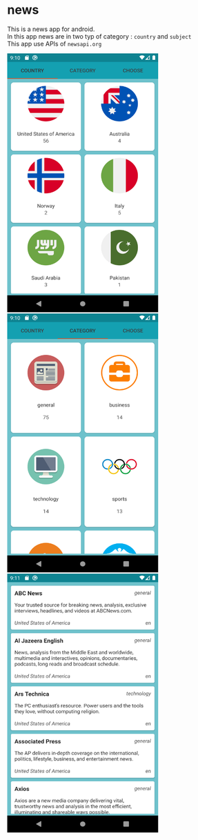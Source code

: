 # news
This is a news app for android.<br>
In this app news are in two typ of category : `country` and `subject`<br>
This app use APIs of `newsapi.org`

<img src="/app_image/image1.png" width="350" height="600">
<br>
<img src="/app_image/image2.png" width="350" height="600">
<br>
<img src="/app_image/image3.png" width="350" height="600">

